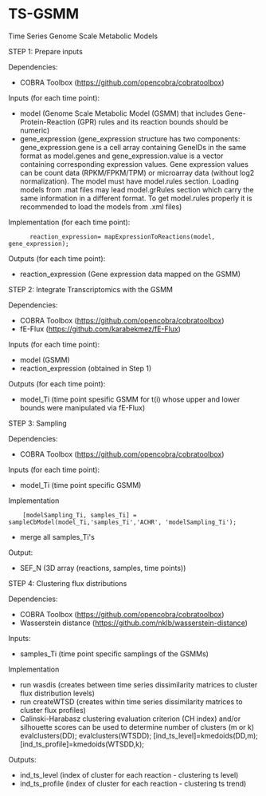 # TS-GSMM
Time Series Genome Scale Metabolic Models

STEP 1: Prepare inputs

Dependencies:    
* COBRA Toolbox (https://github.com/opencobra/cobratoolbox)
  
Inputs (for each time point):
* model (Genome Scale Metabolic Model (GSMM) that includes Gene-Protein-Reaction (GPR) rules and its reaction bounds should be numeric)
* gene_expression
(gene_expression structure has two components: gene_expression.gene is a cell array containing GeneIDs in the same format as model.genes and gene_expression.value is a vector containing corresponding expression values. Gene expression values can be count data (RPKM/FPKM/TPM) or microarray data (without log2 normalization). The model must have model.rules section. Loading models from .mat files may lead model.grRules section which carry the same information in a different format. To get model.rules properly it is recommended to load the models from .xml files)

Implementation (for each time point):

          reaction_expression= mapExpressionToReactions(model, gene_expression);

Outputs (for each time point):
* reaction_expression (Gene expression data mapped on the GSMM)

STEP 2: Integrate Transcriptomics with the GSMM

Dependencies:
* COBRA Toolbox (https://github.com/opencobra/cobratoolbox)
* fE-Flux (https://github.com/karabekmez/fE-Flux)
  
Inputs (for each time point):
* model (GSMM)
* reaction_expression (obtained in Step 1)
       
Outputs (for each time point): 
* model_Ti (time point spesific GSMM for t(i) whose upper and lower bounds were manipulated via fE-Flux) 


STEP 3: Sampling

Dependencies:
* COBRA Toolbox (https://github.com/opencobra/cobratoolbox)

Inputs (for each time point):
* model_Ti (time point specific GSMM)

Implementation 

        [modelSampling_Ti, samples_Ti] = sampleCbModel(model_Ti,'samples_Ti','ACHR', 'modelSampling_Ti');

* merge all samples_Ti's

Output: 
* SEF_N (3D array (reactions, samples, time points))
  
STEP 4: Clustering flux distributions

Dependencies:
* COBRA Toolbox (https://github.com/opencobra/cobratoolbox)
* Wasserstein distance (https://github.com/nklb/wasserstein-distance)

Inputs:
* samples_Ti (time point specific samplings of the GSMMs)

Implementation 
* run wasdis (creates between time series dissimilarity matrices to cluster flux distribution levels)
* run createWTSD (creates within time series dissimilarity matrices to cluster flux profiles)
* Calinski-Harabasz clustering evaluation criterion (CH index) and/or silhouette scores can be used to determine number of clusters (m or k)
        evalclusters(DD);
        evalclusters(WTSDD);
        [ind_ts_level]=kmedoids(DD,m);
        [ind_ts_profile]=kmedoids(WTSDD,k);
        
Outputs: 
* ind_ts_level (index of cluster for each reaction - clustering ts level)
* ind_ts_profile (index of cluster for each reaction - clustering ts trend)
